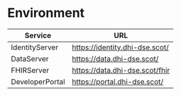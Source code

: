 # Environment

| Service  | URL |
|-|-|
IdentityServer  | https://identity.dhi-dse.scot/ |
DataServer      | https://data.dhi-dse.scot/ |
FHIRServer      | https://data.dhi-dse.scot/fhir|
DeveloperPortal | https://portal.dhi-dse.scot/ |
